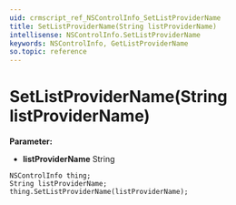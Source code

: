 ```yaml
---
uid: crmscript_ref_NSControlInfo_SetListProviderName
title: SetListProviderName(String listProviderName)
intellisense: NSControlInfo.SetListProviderName
keywords: NSControlInfo, GetListProviderName
so.topic: reference
---
```


# SetListProviderName(String listProviderName)

**Parameter:** 
 - **listProviderName** String

```crmscript
NSControlInfo thing;
String listProviderName;
thing.SetListProviderName(listProviderName);
```

